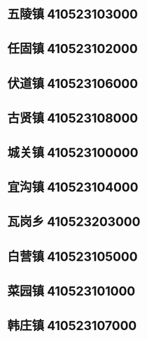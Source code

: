 # 五陵镇 410523103000
# 任固镇 410523102000
# 伏道镇 410523106000
# 古贤镇 410523108000
# 城关镇 410523100000
# 宜沟镇 410523104000
# 瓦岗乡 410523203000
# 白营镇 410523105000
# 菜园镇 410523101000
# 韩庄镇 410523107000
